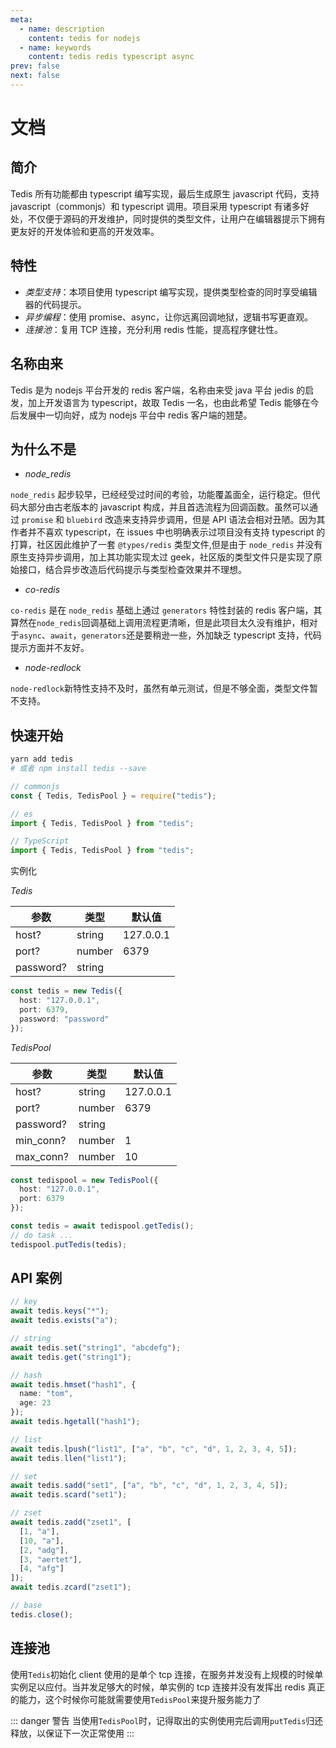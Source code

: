 ```yaml
---
meta:
  - name: description
    content: tedis for nodejs
  - name: keywords
    content: tedis redis typescript async
prev: false
next: false
---
```


# 文档

## 简介

Tedis 所有功能都由 typescript 编写实现，最后生成原生 javascript 代码，支持 javascript（commonjs）和 typescript 调用。项目采用 typescript 有诸多好处，不仅便于源码的开发维护，同时提供的类型文件，让用户在编辑器提示下拥有更友好的开发体验和更高的开发效率。

## 特性

- _类型支持_：本项目使用 typescript 编写实现，提供类型检查的同时享受编辑器的代码提示。
- _异步编程_：使用 promise、async，让你远离回调地狱，逻辑书写更直观。
- _连接池_：复用 TCP 连接，充分利用 redis 性能，提高程序健壮性。

## 名称由来

Tedis 是为 nodejs 平台开发的 redis 客户端，名称由来受 java 平台 jedis 的启发，加上开发语言为 typescript，故取 Tedis 一名，也由此希望 Tedis 能够在今后发展中一切向好，成为 nodejs 平台中 redis 客户端的翘楚。

## 为什么不是

- _node_redis_

`node_redis` 起步较早，已经经受过时间的考验，功能覆盖面全，运行稳定。但代码大部分由古老版本的 javascript 构成，并且首选流程为回调函数。虽然可以通过 `promise` 和 `bluebird` 改造来支持异步调用，但是 API 语法会相对丑陋。因为其作者并不喜欢 typescript，在 issues 中也明确表示过项目没有支持 typescript 的打算，社区因此维护了一套 `@types/redis` 类型文件,但是由于 `node_redis` 并没有原生支持异步调用，加上其功能实现太过 geek，社区版的类型文件只是实现了原始接口，结合异步改造后代码提示与类型检查效果并不理想。

- _co-redis_

`co-redis` 是在 `node_redis` 基础上通过 `generators` 特性封装的 redis 客户端，其算然在`node_redis`回调基础上调用流程更清晰，但是此项目太久没有维护，相对于`async`、`await`，`generators`还是要稍逊一些，外加缺乏 typescript 支持，代码提示方面并不友好。

- _node-redlock_

`node-redlock`新特性支持不及时，虽然有单元测试，但是不够全面，类型文件暂不支持。

## 快速开始

```bash
yarn add tedis
# 或者 npm install tedis --save
```

```ts
// commonjs
const { Tedis, TedisPool } = require("tedis");

// es
import { Tedis, TedisPool } from "tedis";

// TypeScript
import { Tedis, TedisPool } from "tedis";
```

实例化

_Tedis_

| 参数      | 类型   | 默认值    |
| --------- | ------ | --------- |
| host?     | string | 127.0.0.1 |
| port?     | number | 6379      |
| password? | string |           |

```ts
const tedis = new Tedis({
  host: "127.0.0.1",
  port: 6379,
  password: "password"
});
```

_TedisPool_

| 参数      | 类型   | 默认值    |
| --------- | ------ | --------- |
| host?     | string | 127.0.0.1 |
| port?     | number | 6379      |
| password? | string |           |
| min_conn? | number | 1         |
| max_conn? | number | 10        |

```ts
const tedispool = new TedisPool({
  host: "127.0.0.1",
  port: 6379
});

const tedis = await tedispool.getTedis();
// do task ...
tedispool.putTedis(tedis);
```

## API 案例

```ts
// key
await tedis.keys("*");
await tedis.exists("a");

// string
await tedis.set("string1", "abcdefg");
await tedis.get("string1");

// hash
await tedis.hmset("hash1", {
  name: "tom",
  age: 23
});
await tedis.hgetall("hash1");

// list
await tedis.lpush("list1", ["a", "b", "c", "d", 1, 2, 3, 4, 5]);
await tedis.llen("list1");

// set
await tedis.sadd("set1", ["a", "b", "c", "d", 1, 2, 3, 4, 5]);
await tedis.scard("set1");

// zset
await tedis.zadd("zset1", [
  [1, "a"],
  [10, "a"],
  [2, "adg"],
  [3, "aertet"],
  [4, "afg"]
]);
await tedis.zcard("zset1");

// base
tedis.close();
```

## 连接池

使用`Tedis`初始化 client 使用的是单个 tcp 连接，在服务并发没有上规模的时候单实例足以应付。当并发足够大的时候，单实例的 tcp 连接并没有发挥出 redis 真正的能力，这个时候你可能就需要使用`TedisPool`来提升服务能力了

::: danger 警告
当使用`TedisPool`时，记得取出的实例使用完后调用`putTedis`归还释放，以保证下一次正常使用
:::

